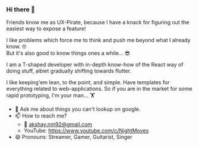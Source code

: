 ### Hi there 👋

<!--
**akshay-nm/akshay-nm** is a ✨ _special_ ✨ repository because its `README.md` (this file) appears on your GitHub profile.

Here are some ideas to get you started:
- ⚡ Fun fact: ...
-->
Friends know me as UX-Pirate, because I have a knack for figuring out the easiest way to expose a feature!  

I like problems which force me to think and push me beyond what I already know. 🤓  
But it's also good to know things ones a while... 😎

I am a T-shaped developer with in-depth know-how of the React way of doing stuff, albiet gradually shifting towards flutter.

I like keeping'em lean, to the point, and simple. 
Have templates for everything related to web-applications. 
So if you are in the market for some rapid prototyping, I'm your man... 🏋️‍

- 💬 Ask me about things you can't lookup on google.
- 📫 How to reach me?
  - 📧 akshay.nm92@gmail.com 
  - YouTube: https://www.youtube.com/c/NightMoves
- 😄 Pronouns: Streamer, Gamer, Guitarist, Singer

